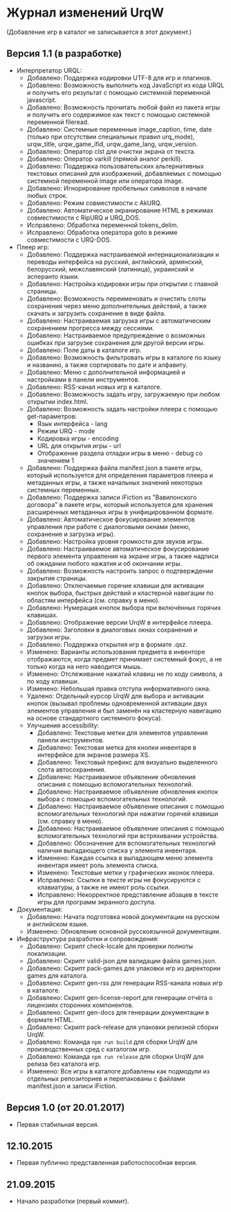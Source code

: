 # Журнал изменений UrqW

(Добавление игр в каталог не записывается в этот документ.)

## Версия 1.1 (в разработке)

* Интерпретатор URQL:
	+ Добавлено: Поддержка кодировки UTF-8 для игр и плагинов.
	+ Добавлено: Возможность выполнить код JavaScript из кода URQL и получить его результат с помощью системной переменной javascript.
	+ Добавлено: Возможность прочитать любой файл из пакета игры и получить его содержимое как текст с помощью системной переменной fileread.
	+ Добавлено: Системные переменные image_caption, time, date (только при отсутствии специальных правил urq_mode), urqw_title, urqw_game_ifid, urqw_game_lang, urqw_version.
	+ Добавлено: Оператор clst для очистки экрана от текста.
	+ Добавлено: Оператор varkill (прямой аналог perkill).
	+ Добавлено: Поддержка пользовательских альтернативных текстовых описаний для изображений, добавляемых с помощью системной переменной image или оператора image.
	+ Добавлено: Игнорирование пробельных символов в начале любых строк.
	+ Добавлено: Режим совместимости с AkURQ.
	+ Добавлено: Автоматическое экранирование HTML в режимах совместимости с RipURQ и URQ_DOS.
	+ Исправлено: Обработка переменной tokens_delim.
	+ Исправлено: Обработка оператора goto в режиме совместимости с URQ-DOS.
* Плеер игр:
	+ Добавлено: Поддержка настраиваемой интернационализации и переводы интерфейса на русский, английский, армянский, белорусский, межславянский (латиница), украинский и эсперанто языки.
	+ Добавлено: Настройка кодировки игры при открытии с главной страницы.
	+ Добавлено: Возможность переименовать и очистить слоты сохранения через меню дополнительных действий, а также скачать и загрузить сохранение в виде файла.
	+ Добавлено: Настраиваемая загрузка игры с автоматическим сохранением прогресса между сессиями.
	+ Добавлено: Настраиваемое предупреждение о возможных ошибках при загрузке сохранения для другой версии игры.
	+ Добавлено: Поле даты в каталоге игр.
	+ Добавлено: Возможность фильтровать игры в каталоге по языку и названию, а также сортировать по дате и алфавиту.
	+ Добавлено: Меню с дополнительной информацией и настройками в панели инструментов.
	+ Добавлено: RSS-канал новых игр в каталоге.
	+ Добавлено: Возможность задать игру, загружаемую при любом открытии index.html.
	+ Добавлено: Возможность задать настройки плеера с помощью get-параметров:
		- Язык интерфейса - lang
		- Режим URQ - mode
		- Кодировка игры - encoding
		- URL для открытия игры - url
		- Отображение раздела отладки игры в меню - debug со значением 1
	+ Добавлено: Поддержка файла manifest.json в пакете игры, который используется для определения параметров плеера и метаданных игры, а также начальных значений некоторых системных переменных.
	+ Добавлено: Поддержка записи iFiction из "Вавилонского договора" в пакете игры, который используется для хранения расширенных метаданных игры в унифицированном формате.
	+ Добавлено: Автоматическое фокусирование элементов управления при работе с диалоговыми окнами (меню, сохранение и загрузка игры).
	+ Добавлено: Настройка уровня громкости для звуков игры.
	+ Добавлено: Настраиваемое автоматическое фокусирование первого элемента управления на экране игры, а также надписи об ожидании любого нажатия и об окончании игры.
	+ Добавлено: Возможность настроить запрос о подтверждении закрытия страницы.
	+ Добавлено: Отключаемые горячие клавиши для активации кнопок выбора, быстрых действий и кластерной навигации по областям интерфейса (см. справку в меню).
	+ Добавлено: Нумерация кнопок выбора при включённых горячих клавишах.
	+ Добавлено: Отображение версии UrqW в интерфейсе плеера.
	+ Добавлено: Заголовки в диалоговых окнах сохранения и загрузки игры.
	+ Добавлено: Поддержка открытия игр в формате .qsz.
	+ Изменено: Варианты использования предмета в инвенторе отображаются, когда предмет принимает системный фокус, а не только когда на него наводится мышь.
	+ Изменено: Отслеживание нажатий клавиш не по коду символа, а по коду клавиши.
	+ Изменено: Небольшая правка отступа информативного окна.
	+ Удалено: Отдельный курсор UrqW для выбора и активации кнопок (вызывал проблемы одновременной активации двух элементов управления и был заменён на кластерную навигацию на основе стандартного системного фокуса).
	+ Улучшения accessibility:
		- Добавлено: Текстовые метки для элементов управления панели инструментов.
		- Добавлено: Текстовая метка для кнопки инвентаря в интерфейсе для экранов размера XS.
		- Добавлено: Текстовый префикс для визуально выделенного слота автосохранения.
		- Добавлено: Настраиваемое объявление обновления описания с помощью вспомогательных технологий.
		- Добавлено: Настраиваемое объявление обновления кнопок выбора с помощью вспомогательных технологий.
		- Добавлено: Настраиваемое объявление описания с помощью вспомогательных технологий при нажатии горячей клавиши (см. справку в меню).
		- Добавлено: Настраиваемое объявление описания с помощью вспомогательных технологий при встряхивании устройства.
		- Добавлено: Обозначение для вспомогательных технологий наличия выпадающего списка у элемента инвентаря.
		- Изменено: Каждая ссылка в выпадающем меню элемента инвентаря имеет роль элемента списка.
		- Изменено: Текстовые метки у графических иконок плеера.
		- Исправлено: Ссылки в тексте игры не фокусируются с клавиатуры, а также не имеют роль ссылки.
		- Исправлено: Некорректное представление абзацев в тексте игры для программ экранного доступа.
* Документация:
	+ Добавлено: Начата подготовка новой документации на русском и английском языке.
	+ Изменено: Обновление основной русскоязычной документации.
* Инфраструктура разработки и сопровождения:
	+ Добавлено: Скрипт check-locale для проверки полноты локализации.
	+ Добавлено: Скрипт valid-json для валидации файла games.json.
	+ Добавлено: Скрипт pack-games для упаковки игр из директории games для каталога.
	+ Добавлено: Скрипт gen-rss для генерации RSS-канала новых игр в каталоге.
	+ Добавлено: Скрипт gen-license-report для генерации отчёта о лицензиях сторонних компонентов.
	+ Добавлено: Скрипт gen-docs для генерации документации в формате HTML.
	+ Добавлено: Скрипт pack-release для упаковки релизной сборки UrqW.
	+ Добавлено: Команда `npm run build` для сборки UrqW для производственных сред с каталогом игр.
	+ Добавлено: Команда `npm run release` для сборки UrqW для релиза без каталога игр.
	+ Изменено: Все игры в каталоге добавлены как подмодули из отдельных репозиториев и перепакованы с файлами manifest.json и записи iFiction.

## Версия 1.0 (от 20.01.2017)

* Первая стабильная версия.

## 12.10.2015

* Первая публично представленная работоспособная версия.

## 21.09.2015

* Начало разработки (первый коммит).
